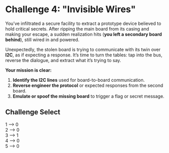 # **Challenge 4: "Invisible Wires"**

You’ve infiltrated a secure facility to extract a prototype device believed to hold critical secrets. After ripping the main board from its casing and making your escape, a sudden realization hits (**you left a secondary board behind**), still wired in and powered. 

Unexpectedly, the stolen board is trying to communicate with its twin over **I2C**, as if expecting a response. It’s time to turn the tables: tap into the bus, reverse the dialogue, and extract what it’s trying to say.

**Your mission is clear:**

1. **Identify the I2C lines** used for board-to-board communication.  
2. **Reverse engineer the protocol** or expected responses from the second board.  
3. **Emulate or spoof the missing board** to trigger a flag or secret message.  

## Challenge Select  
1 --> 0  
2 --> 0  
3 --> 1  
4 --> 0  
5 --> 0
